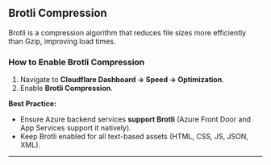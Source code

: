 
## **Brotli Compression**
Brotli is a compression algorithm that reduces file sizes more efficiently than Gzip, improving load times.

### **How to Enable Brotli Compression**
1. Navigate to **Cloudflare Dashboard → Speed → Optimization**.
2. Enable **Brotli Compression**.

**Best Practice:**
- Ensure Azure backend services **support Brotli** (Azure Front Door and App Services support it natively).
- Keep Brotli enabled for all text-based assets (HTML, CSS, JS, JSON, XML).

---
